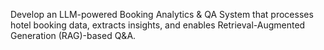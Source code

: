 Develop an LLM-powered Booking Analytics & QA System that processes hotel booking data, extracts insights, and enables Retrieval-Augmented Generation (RAG)-based Q&A.

